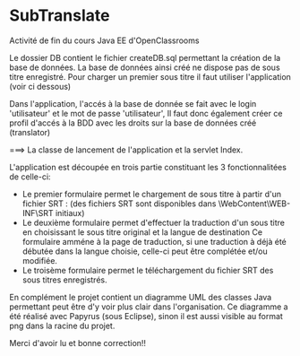 ﻿# SubTranslate
Activité de fin du cours Java EE d'OpenClassrooms

Le dossier DB contient le fichier createDB.sql permettant la création de la base de données.
La base de données ainsi créé ne dispose pas de sous titre enregistré.
Pour charger un premier sous titre il faut utiliser l'application (voir ci dessous)

Dans l'application, l'accés à la base de donnée se fait avec le login 'utilisateur' et le mot de passe 'utilisateur',
Il faut donc également créer ce profil d'accés à la BDD avec les droits sur la base de données créé (translator)

===> La classe de lancement de l'application et la servlet Index.

L'application est découpée en trois partie constituant les 3 fonctionnalitées de celle-ci:

- Le premier formulaire permet le chargement de sous titre à partir d'un fichier SRT : (des fichiers SRT sont disponibles dans \WebContent\WEB-INF\SRT initiaux)
- Le deuxième formulaire permet d'effectuer la traduction d'un sous titre en choisissant le sous titre original et la langue de destination
	Ce formulaire amméne à la page de traduction, si une traduction à déjà été débutée dans la langue choisie, celle-ci peut être complétée et/ou modifiée.
- Le troisème formulaire permet le téléchargement du fichier SRT des sous titres enregistrés.

En complément le projet contient un diagramme UML des classes Java permettant peut être d'y voir plus clair dans l'organisation.
Ce diagramme a été réalisé avec Papyrus (sous Eclipse), sinon il est aussi visible au format png dans la racine du projet.

Merci d'avoir lu et bonne correction!!